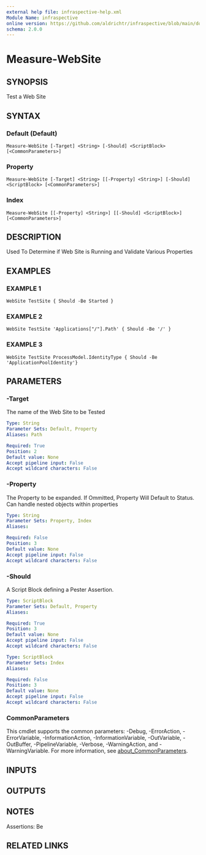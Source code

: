 ```yaml
---
external help file: infraspective-help.xml
Module Name: infraspective
online version: https://github.com/aldrichtr/infraspective/blob/main/docs/help/Measure-WebSite.md
schema: 2.0.0
---
```


# Measure-WebSite

## SYNOPSIS
Test a Web Site

## SYNTAX

### Default (Default)
```
Measure-WebSite [-Target] <String> [-Should] <ScriptBlock> [<CommonParameters>]
```

### Property
```
Measure-WebSite [-Target] <String> [[-Property] <String>] [-Should] <ScriptBlock> [<CommonParameters>]
```

### Index
```
Measure-WebSite [[-Property] <String>] [[-Should] <ScriptBlock>] [<CommonParameters>]
```

## DESCRIPTION
Used To Determine if Web Site is Running and Validate Various Properties

## EXAMPLES

### EXAMPLE 1
```
WebSite TestSite { Should -Be Started }
```

### EXAMPLE 2
```
WebSite TestSite 'Applications["/"].Path' { Should -Be '/' }
```

### EXAMPLE 3
```
WebSite TestSite ProcessModel.IdentityType { Should -Be 'ApplicationPoolIdentity'}
```

## PARAMETERS

### -Target
The name of the Web Site to be Tested

```yaml
Type: String
Parameter Sets: Default, Property
Aliases: Path

Required: True
Position: 2
Default value: None
Accept pipeline input: False
Accept wildcard characters: False
```

### -Property
The Property to be expanded.
If Ommitted, Property Will Default to Status.
Can handle nested objects
within properties

```yaml
Type: String
Parameter Sets: Property, Index
Aliases:

Required: False
Position: 3
Default value: None
Accept pipeline input: False
Accept wildcard characters: False
```

### -Should
A Script Block defining a Pester Assertion.

```yaml
Type: ScriptBlock
Parameter Sets: Default, Property
Aliases:

Required: True
Position: 3
Default value: None
Accept pipeline input: False
Accept wildcard characters: False
```

```yaml
Type: ScriptBlock
Parameter Sets: Index
Aliases:

Required: False
Position: 3
Default value: None
Accept pipeline input: False
Accept wildcard characters: False
```

### CommonParameters
This cmdlet supports the common parameters: -Debug, -ErrorAction, -ErrorVariable, -InformationAction, -InformationVariable, -OutVariable, -OutBuffer, -PipelineVariable, -Verbose, -WarningAction, and -WarningVariable. For more information, see [about_CommonParameters](http://go.microsoft.com/fwlink/?LinkID=113216).

## INPUTS

## OUTPUTS

## NOTES
Assertions: Be

## RELATED LINKS
